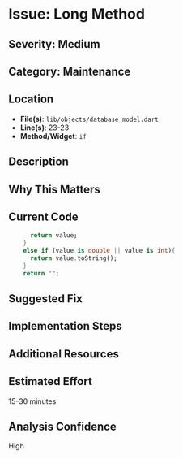 # Issue: Long Method

## Severity: Medium

## Category: Maintenance

## Location
- **File(s)**: `lib/objects/database_model.dart`
- **Line(s)**: 23-23
- **Method/Widget**: `if`

## Description


## Why This Matters


## Current Code
```dart
      return value;
    }
    else if (value is double || value is int){
      return value.toString();
    }
    return "";
```

## Suggested Fix


## Implementation Steps


## Additional Resources


## Estimated Effort
15-30 minutes

## Analysis Confidence
High
